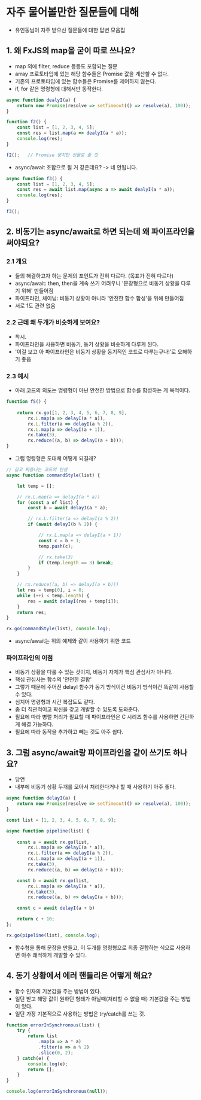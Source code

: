 # 자주 물어볼만한 질문들에 대해
- 유인동님이 자주 받으신 질문들에 대한 답변 모음집

## 1. 왜 FxJS의 map을 굳이 따로 쓰나요?
- map 외에 filter, reduce 등등도 포함되는 질문
- array 프로토타입에 있는 해당 함수들은 Promise 값을 계산할 수 없다.
- 기존의 프로토타입에 있는 함수들은 Promise를 제어하지 않는다.
- if, for 같은 명령형에 대해서만 동작한다.
```js
async function dealyI(a) {
    return new Promise(resolve => setTimeout(() => resolve(a), 100));
}

function f2() {
    const list = [1, 2, 3, 4, 5];
    const res = list.map(a => dealyI(a * a));
    console.log(res);
}

f2();   // Promise 뭉치만 선물로 줄 것
```

- async/await 조합으로 될 거 같은데요? -> 네 안됩니다.
```js
async function f3() {
    const list = [1, 2, 3, 4, 5];
    const res = await list.map(async a => await dealyI(a * a));
    console.log(res);
}

f3();
```

## 2. 비동기는 async/await로 하면 되는데 왜 파이프라인을 써야되요?
### 2.1 개요
- 둘의 해결하고자 하는 문제의 포인트가 전혀 다르다. (목표가 전혀 다르다)
- async/await: then, then을 계속 쓰기 어려우니 '문장형으로 비동기 상황을 다루기 위해' 만들어짐
- 파이프라인, 체이닝: 비동기 상황이 아니라 '안전한 함수 합성'을 위해 만들어짐
- 서로 1도 관련 없음

### 2.2 근데 왜 두개가 비슷하게 보여요?
- 착시.
- 파이프라인을 사용하면 비동기, 동기 상황을 비슷하게 다루게 된다.
- '이걸 보고 아 파이프라인은 비동기 상황을 동기적인 코드로 다루는구나!'로 오해하기 좋음


### 2.3 예시
- 아래 코드의 의도는 명령형이 아닌 안전한 방법으로 함수를 합성하는 게 목적이다.
```js
function f5() {
    
    return rx.go([1, 2, 3, 4, 5, 6, 7, 8, 9],
        rx.L.map(a => delayI(a * a)),
        rx.L.filter(a => delayI(a % 2)),
        rx.L.map(a => delayI(a + 1)),
        rx.take(3),
        rx.reduce((a, b) => delayI(a + b)));
}
```

- 그럼 명령형은 도대체 어떻게 되길래?
```js
// 길고 짜증나는 코드의 탄생
async function commandStyle(list) {

    let temp = [];

    // rx.L.map(a => delayI(a * a))
    for (const a of list) {
        const b = await delayI(a * a);

        // rx.L.filter(a => delayI(a % 2))
        if (await delayI(b % 2)) {

            // rx.L.map(a => delayI(a + 1))
            const c = b + 1;
            temp.push(c);

            // rx.take(3)
            if (temp.length == 3) break;
        }
    }

    // rx.reduce((a, b) => delayI(a + b)))
    let res = temp[0], i = 0;
    while (++i < temp.length) {
        res = await delayI(res + temp[i]);
    }
    return res;
}

rx.go(commandStyle(list), console.log);
```

- async/await는 위의 예제와 같이 사용하기 위한 코드

### 파이프라인의 이점
- 비동기 상황을 다룰 수 있는 것이지, 비동기 자체가 핵심 관심사가 아니다.
- 핵심 관심사는 함수의 '안전한 결합'
- 그렇기 때문에 주어진 delayI 함수가 동기 방식이건 비동기 방식이건 똑같이 사용할 수 있다.
- 심지어 명령형과 시간 복잡도도 같다.
- 좀 더 직관적이고 확신을 갖고 개발할 수 있도록 도와준다.
- 필요에 따라 병렬 처리가 필요할 때 파이프라인은 C 시리즈 함수를 사용하면 간단하게 해결 가능하다.
- 필요에 따라 동작을 추가하고 빼는 것도 아주 쉽다.

## 3. 그럼 async/await랑 파이프라인을 같이 쓰기도 하나요?
- 당연
- 내부에 비동기 상황 두개를 모아서 처리한다거나 할 때 사용하기 아주 좋다.
```js
async function delayI(a) {
    return new Promise(resolve => setTimeout(() => resolve(a), 100));
}

const list = [1, 2, 3, 4, 5, 6, 7, 8, 9];

async function pipeline(list) {
  
    const a = await rx.go(list,
        rx.L.map(a => delayI(a * a)),
        rx.L.filter(a => delayI(a % 2)),
        rx.L.map(a => delayI(a + 1)),
        rx.take(3),
        rx.reduce((a, b) => delayI(a + b)));

    const b = await rx.go(list,
        rx.L.map(a => delayI(a * a)),
        rx.take(3),
        rx.reduce((a, b) => delayI(a + b)));

    const c = await delayI(a + b)

    return c + 10;
};

rx.go(pipeline(list), console.log);
```

- 함수형을 통해 문장을 만들고, 이 두개를 명령형으로 최종 결합하는 식으로 사용하면 아주 쾌적하게 개발할 수 있다.

## 4. 동기 상황에서 에러 핸들리은 어떻게 해요?
- 함수 인자의 기본값을 주는 방법이 있다.
- 일단 받고 해당 값이 원하던 형태가 아닐때(처리할 수 없을 때) 기본값을 주는 방법이 있다.
- 일단 가장 기본적으로 사용하는 방법은 try/catch를 쓰는 것.
```js
function errorInSynchronous(list) {
    try {
        return list
            .map(a => a * a)
            .filter(a => a % 2)
            .slice(0, 2);
    } catch(e) {
        console.log(e);
        return [];
    }
}

console.log(errorInSynchronous(null));
```
